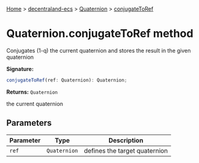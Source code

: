 [Home](./index) &gt; [decentraland-ecs](./decentraland-ecs.md) &gt; [Quaternion](./decentraland-ecs.quaternion.md) &gt; [conjugateToRef](./decentraland-ecs.quaternion.conjugatetoref.md)

# Quaternion.conjugateToRef method

Conjugates (1-q) the current quaternion and stores the result in the given quaternion

**Signature:**
```javascript
conjugateToRef(ref: Quaternion): Quaternion;
```
**Returns:** `Quaternion`

the current quaternion

## Parameters

|  Parameter | Type | Description |
|  --- | --- | --- |
|  `ref` | `Quaternion` | defines the target quaternion |

